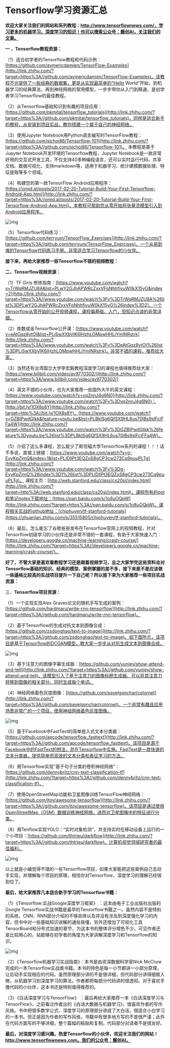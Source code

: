 # Tensorflow学习资源汇总

**欢迎大家关注我们的网站和系列教程：http://www.tensorflownews.com/，学习更多的机器学习、深度学习的知识！也可以搜索公众号：磐创AI，关注我们的文章。**



**一 、Tensorflow教程资源：**

（1）适合初学者的Tensorflow教程和代码示例：[https://github.com/aymericdamien/TensorFlow-Examples](http://link.zhihu.com/?target=https%3A//github.com/aymericdamien/TensorFlow-Examples)。该教程不光提供了一些经典的数据集，更是从实现最简单的“Hello World”开始，到机器学习的经典算法，再到神经网络的常用模型，一步步带你从入门到精通，是初学者学习Tensorflow的最佳教程。

（2）从Tensorflow基础知识到有趣的项目应用：[https://github.com/pkmital/tensorflow_tutorials](http://link.zhihu.com/?target=https%3A//github.com/pkmital/tensorflow_tutorials)。同样是适合新手的教程，从安装到项目实战，教你搭建一个属于自己的神经网络。

（3）使用Jupyter Notebook用Python语言编写的TensorFlow教程：[https://github.com/sjchoi86/Tensorflow-101](http://link.zhihu.com/?target=https%3A//github.com/sjchoi86/Tensorflow-101)。
本教程是基于Jupyter Notebook开发环境的Tensorflow教程，Jupyter Notebook是一款非常好用的交互式开发工具，不仅支持40多种编程语言，还可以实时运行代码、共享文档、数据可视化、支持markdown等，适用于机器学习、统计建模数据处理、特征提取等多个领域。

（4）构建您的第一款TensorFlow
Android应用程序：[https://omid.al/posts/2017-02-20-Tutorial-Build-Your-First-Tensorflow-Android-App.html](http://link.zhihu.com/?target=https%3A//omid.al/posts/2017-02-20-Tutorial-Build-Your-First-Tensorflow-Android-App.html)。本教程可帮助您从零开始将张量流模型引入到Android应用程序。

![img](https://pic4.zhimg.com/80/v2-499af59ca2e9449002112fa527bd87f3_hd.jpg)

（5）Tensorflow代码练习：[https://github.com/terryum/TensorFlow_Exercises](http://link.zhihu.com/?target=https%3A//github.com/terryum/TensorFlow_Exercises)。一个从易到难的Tensorflow代码练习手册。非常适合学习Tensorflow的小伙伴。

**接下来，再给大家推荐一些Tensorflow不错的视频教程：**

**二、Tensorflow视频资源：**

（1）TF Girls 修炼指南：[https://www.youtube.com/watch?v=TrWqRMJZU8A&list=PLwY2GJhAPWRcZxxVFpNhhfivuW0kX15yG&index=2](http://link.zhihu.com/?target=https%3A//www.youtube.com/watch%3Fv%3DTrWqRMJZU8A%26list%3DPLwY2GJhAPWRcZxxVFpNhhfivuW0kX15yG%26index%3D2)。一个Tensorflow从零开始的公开视频课程，课程偏基础、入门，但知识点讲的非常详细。

（2）炼数成金Tensorflow公开课：[https://www.youtube.com/watch?v=eAtGqz8ytOI&list=PLjSwXXbVlK6IHzhLOMpwHHLjYmINRstrk](http://link.zhihu.com/?target=https%3A//www.youtube.com/watch%3Fv%3DeAtGqz8ytOI%26list%3DPLjSwXXbVlK6IHzhLOMpwHHLjYmINRstrk)。非常不错的课程，推荐给大家。

（3）当然还有台湾国立大学李宏毅教程深度学习的课程也值得推荐给大家：[https://www.bilibili.com/video/av9770302/](http://link.zhihu.com/?target=https%3A/www.bilibili.com/video/av9770302/)

（4）英文不错的小伙伴，也为大家推荐一些国外大牛的英文课程：[https://www.youtube.com/watch?v=vq2nnJ4g6N0](http://link.zhihu.com/?target=https%3A//www.youtube.com/watch%3Fv%3Dvq2nnJ4g6N0)；[http://bit.ly/1OX8s8Y](http://link.zhihu.com/?target=http%3A//bit.ly/1OX8s8Y)，[https://www.youtube.com/watch?v=GZBIPwdGtkk&feature=youtu.be&list=PLBkISg6QfSX9HL6us70IBs9slFciFFa4W](http://link.zhihu.com/?target=https%3A//www.youtube.com/watch%3Fv%3DGZBIPwdGtkk%26feature%3Dyoutu.be%26list%3DPLBkISg6QfSX9HL6us70IBs9slFciFFa4W)。

（5）介绍了这么多课程，怎么能少了斯坦福大学Tensorflow系列的课程！！！话不多说，直接上链接：[https://www.youtube.com/watch?v=g-EvyKpZjmQ&index=1&list=PLIDllPt3EQZoS8gCP3cw273Cq9puuPLTg](http://link.zhihu.com/?target=https%3A//www.youtube.com/watch%3Fv%3Dg-EvyKpZjmQ%26index%3D1%26list%3DPLIDllPt3EQZoS8gCP3cw273Cq9puuPLTg)。 课程主页：[http://web.stanford.edu/class/cs20si/index.html](http://link.zhihu.com/?target=http%3A//web.stanford.edu/class/cs20si/index.html)。课程所有的ppt和笔记notes下载地址：[https://pan.baidu.com/s/1o8uOQpW](http://link.zhihu.com/?target=https%3A//pan.baidu.com/s/1o8uOQpW)。课程相关实战的github地址：[chiphuyen/tf-stanford-tutorials](https://zhuanlan.zhihu.com/p/35515805/chiphuyen/tf-stanford-tutorials)。

（6）最后，怎么能忘了谷歌爸爸发布在Tensorflow官网上的视频教程，针对Tensorflow初级学习的小伙伴还是非常不错的一套课程，有助于大家快速入门：[https://developers.google.cn/machine-learning/crash-course/](http://link.zhihu.com/?target=https%3A//developers.google.cn/machine-learning/crash-course/)。

**好了，不管大家是喜欢看教程学习还是跟着视频学习，总之大家学完这些资料会对Tensorflow基础的知识、经典的模型、案例掌握的差不多，接下来是不是应该做一些逼格比较高的实战项目提升一下自己呢？所以接下来为大家推荐一些项目实战资源：**

三、**Tensorflow项目资源：**

（1）一个实现实现Alex Graves论文的随机手写生成的案例：[https://github.com/hardmaru/write-rnn-tensorflow](http://link.zhihu.com/?target=https%3A//github.com/hardmaru/write-rnn-tensorflow)。

（2）基于Tensorflow的生成对抗文本到图像合成：[https://github.com/zsdonghao/text-to-image](http://link.zhihu.com/?target=https%3A//github.com/zsdonghao/text-to-image)。如下图所示，该项目是基于Tensorflow的DCGAN模型，教大家一步步从对抗生成文本到图像合成。



![img](https://pic3.zhimg.com/80/v2-37451a95424cd3e5e9aab8995b57ea7e_hd.jpg)



（3）基于注意力的图像字幕生成器：[https://github.com/yunjey/show-attend-and-tell](http://link.zhihu.com/?target=https%3A//github.com/yunjey/show-attend-and-tell)。该模型引入了基于注意力的图像标题生成器。可以将其注意力转移到图像的相关部分，同时生成每个单词。

（4）神经网络着色灰度图像：[https://github.com/pavelgonchar/colornet](http://link.zhihu.com/?target=https%3A//github.com/pavelgonchar/colornet)。一个非常有趣且应用场景非常广的一个项目，使用神经网络着色灰度图像。

![img](https://pic1.zhimg.com/80/v2-3925ea33de9ae4269b0561422ad2e1e8_hd.jpg)

（5）基于Facebook中FastText的简单嵌入式文本分类器：[https://github.com/apcode/tensorflow_fasttext](http://link.zhihu.com/?target=https%3A//github.com/apcode/tensorflow_fasttext)。该项目是源于Facebook中的FastText的想法，并在Tensorflow中实施。FastText是一款快速的文本分类器，提供简单而高效的文本分类和表征学习的方法。

（6）用Tensorflow实现“基于句子分类的卷积神经网络”：[https://github.com/dennybritz/cnn-text-classification-tf](http://link.zhihu.com/?target=https%3A//github.com/dennybritz/cnn-text-classification-tf)。

（7）使用OpenStreetMap功能和卫星图像训练TensorFlow神经网络：[https://github.com/jtoy/awesome-tensorflow](http://link.zhihu.com/?target=https%3A//github.com/jtoy/awesome-tensorflow)。该项目是通过使用OpenStreetMap（OSM）数据训练神经网络，进而对卫星图像中的特征进行分类。

（8）用Tenflow实现YOLO：“实时对象检测”，并支持实时在移动设备上运行的一个小项目：[https://github.com/thtrieu/darkflow](http://link.zhihu.com/?target=https%3A//github.com/thtrieu/darkflow)。计算机视觉领域研究者的最佳福利。



![img](https://pic3.zhimg.com/80/v2-02592426b2c2f5ec83c0ebc5302099ee_hd.jpg)



以上就是小编觉得不错的一些Tensorflow项目，如果大家能把这些案例自己去动手实现，并理解每个项目的原理，相信你对Tensorflow、深度学习的理解已经很到位了。

**最后，给大家推荐几本适合新手学习的Tensorflow书籍：**

（1）《Tensorflow:实战Google深度学习框架》 ：这本由电子工业出版社出版的Google Tensorflow实战书籍是最早的Tensorflow书籍之一。虽然内容不是特别的系统，CNN、RNN部分介绍的不够具体以及并没有涉及到深度强化学习的内容，但书中对一些基础知识讲解的通俗易懂，另外还增加了可视化工具TensorBoard和分布式加速的章节，为这本书的整体评分增色不少。可见作者还是比较用心的，站能够在初学者的角度为大家讲解深度学习和Tensorflow的知识。



![img](https://pic4.zhimg.com/80/v2-3d4a2e9f013773ed4872f57e641efe17_hd.jpg)



（2）《Tensorflow机器学习实战指南》：本书是由资深数据科学家Nick McClure完成的一本Tensorflow实战类书籍。本书的特色是每一小节都讲一小部分原理，让后动手实现相应的代码。虽然原理部分讲的不是很详细，但代码部分讲得细致入微，从机器学习到深度学习的算法，作者都把每部分代码讲的很透彻。对于喜欢手撸代码的小伙伴，这本书还是特别值得推荐的。

（3）《白话深度学习与TensorFlow》 ：最后再给大家推荐一本《白话深度学习与TensorFlow》，之前看过作者出的《白话大数据与机器学习》，很喜欢作者的写作风格。书中把很多数学公式、深度学习的原理部分讲成了大白话，很适合小白学习的一本书。但正是因为作者的写作风格，书籍中有很多地方写的不是很严谨；此外在代码方面写的不够详细，整个篇幅的粘贴和复制，代码部分对读者不是很友好。

**最后，对深度学习感兴趣，热爱Tensorflow的小伙伴，欢迎关注我们的网站！http://www.tensorflownews.com。我们的公众号：磐创AI。**